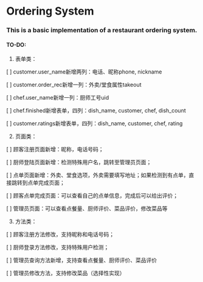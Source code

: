# Ordering System

### This is a basic implementation of a restaurant ordering system.

#### TO-DO:

1. 表单类：

[ ] customer.user_name新增两列：电话、昵称phone, nickname

[ ] customer.order_rec新增一列：外卖/堂食属性takeout

[ ] chef.user_name新增一列：厨师工号uid

[ ] chef.finished新增表单，四列：dish_name, customer, chef, dish_count

[ ] customer.ratings新增表单，四列：dish_name, customer, chef, rating

2. 页面类：

[ ] 顾客注册页面新增：昵称，电话号码；

[ ] 厨师登陆页面新增：检测特殊用户名，跳转至管理员页面；

[ ] 点单页面新增：外卖、堂食选项，外卖需要填写地址；如果检测到有点单，直接跳转到点单完成页面；

[ ] 顾客点单完成页面：可以查看自己的点单信息，完成后可以给出评价；

[ ] 管理员页面：可以查看点餐量、厨师评价、菜品评价，修改菜品等

3. 方法类：

[ ] 顾客注册方法修改，支持昵称和电话号码；

[ ] 厨师登录方法修改，支持特殊用户检测；

[ ] 管理员查询方法新增，支持查看点餐量、厨师评价、菜品评价

[ ] 管理员修改方法，支持修改菜品（选择性实现）
